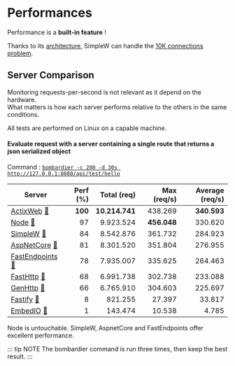 # Performances

Performance is a **built-in feature** !

Thanks to its [architecture](./what-is-simplew#architecture), SimpleW can handle the [10K connections problem](https://en.wikipedia.org/wiki/C10k_problem).


## Server Comparison

Monitoring requests-per-second is not relevant as it depend on the hardware. <br />
What matters is how each server performs relative to the others in the same conditions.

All tests are performed on Linux on a capable machine.


#### Evaluate request with a server containing a single route that returns a json serialized object

Command : [`bombardier -c 200 -d 30s http://127.0.0.1:8080/api/test/hello`](https://github.com/codesenberg/bombardier)

| Server                                                                                                                                                                                                                                                                                                                            | Perf (%)   | Total (req)     | Max (req/s)     | Average (req/s)     |
|-----------------------------------------------------------------------------------------------------------------------------------------------------------------------------------------------------------------------------------------------------------------------------------------------------------------------------------|-----------:|----------------:|----------------:|--------------------:|
| <a href="https://actix.rs" target="_blank" class="no-external-link-icon" title="site">ActixWeb</a> <a href="/SimpleW/snippets/perf-actixweb-dynamic-1.rs.txt" target="_blank" class="no-external-link-icon no-link-decoration" title="source code benchmark">📄</a>                                                               |  **100**   |  **10.214.741**  |      438.269    |       **340.593**   |
| <a href="https://nodejs.org" target="_blank" class="no-external-link-icon" title="site">Node</a> <a href="/SimpleW/snippets/perf-node-dynamic-1.js.txt" target="_blank" class="no-external-link-icon no-link-decoration" title="source code benchmark">📄</a>                                                                     |     97     |     9.923.524    |    **456.048**  |         330.620     |
| <a href="https://stratdev3.github.io/SimpleW" target="_blank" class="no-external-link-icon" title="site">SimpleW</a> <a href="/SimpleW/snippets/perf-simplew-dynamic-1.cs.txt" target="_blank" class="no-external-link-icon no-link-decoration" title="source code benchmark">📄</a>                                              |     84     |     8.542.876    |      361.732    |         284.923     |
| <a href="https://learn.microsoft.com/en-us/aspnet/core/fundamentals/servers/kestrel" target="_blank" class="no-external-link-icon" title="site">AspNetCore</a> <a href="/SimpleW/snippets/perf-aspnetcore-dynamic-1.cs.txt" target="_blank" class="no-external-link-icon no-link-decoration" title="source code benchmark">📄</a> |     81     |     8.301.520    |      351.804    |         276.955     |
| <a href="https://fast-endpoints.com" target="_blank" class="no-external-link-icon" title="site">FastEndpoints</a> <a href="/SimpleW/snippets/perf-fastendpoints-dynamic-1.cs.txt" target="_blank" class="no-external-link-icon no-link-decoration" title="source code benchmark">📄</a>                                           |     78     |     7.935.007    |      335.625    |         264.463     |
| <a href="https://github.com/valyala/fasthttp" target="_blank" class="no-external-link-icon" title="site">FastHttp</a> <a href="/SimpleW/snippets/perf-fasthttp-dynamic-1.go.txt" target="_blank" class="no-external-link-icon no-link-decoration" title="source code benchmark">📄</a>                                            |     68     |     6.991.738    |      302.738    |         233.088     |
| <a href="https://genhttp.org" target="_blank" class="no-external-link-icon" title="site">GenHttp</a> <a href="/SimpleW/snippets/perf-genhttp-dynamic-1.cs.txt" target="_blank" class="no-external-link-icon no-link-decoration" title="source code benchmark">📄</a>                                                              |     66     |     6.765.910    |      304.603    |         225.697     |
| <a href="https://fastify.dev" target="_blank" class="no-external-link-icon" title="site">Fastify</a> <a href="/SimpleW/snippets/perf-fastify-dynamic-1.js.txt" target="_blank" class="no-external-link-icon no-link-decoration" title="source code benchmark">📄</a>                                                              |      8     |       821.255    |       27.397    |          33.817     |
| <a href="https://github.com/unosquare/embedio" target="_blank" class="no-external-link-icon" title="site">EmbedIO</a> <a href="/SimpleW/snippets/perf-embedio-dynamic-1.cs.txt" target="_blank" class="no-external-link-icon no-link-decoration" title="source code benchmark">📄</a>                                             |      1     |       143.474    |       10.538    |           4.785     |

Node is untouchable. SimpleW, AspnetCore and FastEndpoints offer excellent performance.


<!--

#### Evaluate request with a server containing a single route and returning json object

### Static Files

Evaluate request on a single text file `message.txt` which contains `hello world`.

-->

::: tip NOTE
The bombardier command is run three times, then keep the best result.
:::
